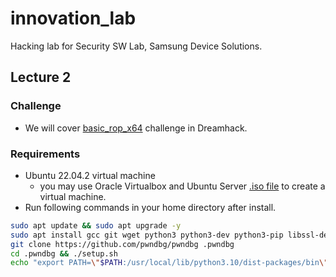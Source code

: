 # innovation_lab
Hacking lab for Security SW Lab, Samsung Device Solutions.

## Lecture 2
### Challenge
- We will cover [basic_rop_x64](https://dreamhack.io/wargame/challenges/29/) challenge in Dreamhack.

### Requirements
- Ubuntu 22.04.2 virtual machine
  - you may use Oracle Virtualbox and Ubuntu Server [.iso file](https://ubuntu.com/download/server) to create a virtual machine.
- Run following commands in your home directory after install.

```bash
sudo apt update && sudo apt upgrade -y
sudo apt install gcc git wget python3 python3-dev python3-pip libssl-dev libffi-dev build-essential software-properties-common tmux -y
git clone https://github.com/pwndbg/pwndbg .pwndbg
cd .pwndbg && ./setup.sh
echo "export PATH=\"$PATH:/usr/local/lib/python3.10/dist-packages/bin\"" >> $HOME/.bashrc
```
